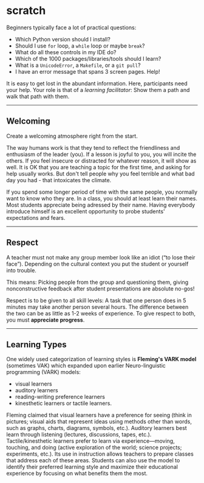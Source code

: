 # scratch

Beginners typically face a lot of practical questions:

* Which Python version should I install?
* Should I use `for` loop, a `while` loop or maybe `break`?
* What do all these controls in my IDE do?
* Which of the 1000 packages/libraries/tools should I learn?
* What is a `UnicodeError`, a `Makefile`, or a `git pull`?
* I have an error message that spans 3 screen pages. Help!

It is easy to get lost in the abundant information. Here, participants need your help. Your role is that of a *learning facilitator*: Show them a path and walk that path with them.

----

## Welcoming

Create a welcoming atmosphere right from the start.


The way humans work is that they tend to reflect the friendliness and enthusiasm of the leader (you). If a lesson is joyful to you, you will incite the others. If you feel insecure or distracted for whatever reason, it will show as well. It is OK that you are teaching a topic for the first time, and asking for help usually works. But don't tell people why you feel terrible and what bad day you had - that intoxicates the climate.

If you spend some longer period of time with the same people, you normally want to know who they are. In a class, you should at least learn their names. Most students appreciate being adressed by their name. Having everybody introduce himself is an excellent opportunity to probe students' expectations and fears.

----

## Respect

A teacher must not make any group member look like an idiot (“to lose their face”). Depending on the cultural context you put the student or yourself into trouble.

This means: Picking people from the group and questioning them, giving nonconstructive feedback after student presentations are absolute no-gos!

Respect is to be given to all skill levels: A task that one person does in 5 minutes may take another person several hours. The difference between the two can be as little as 1-2 weeks of experience.
To give respect to both, you must **appreciate progress**.

----

## Learning Types

One widely used categorization of learning styles is **Fleming's VARK model** (sometimes VAK) which expanded upon earlier Neuro-linguistic programming (VARK) models:

* visual learners
* auditory learners
* reading-writing preference learners
* kinesthetic learners or tactile learners.

Fleming claimed that visual learners have a preference for seeing (think in pictures; visual aids that represent ideas using methods other than words, such as graphs, charts, diagrams, symbols, etc.). Auditory learners best learn through listening (lectures, discussions, tapes, etc.). Tactile/kinesthetic learners prefer to learn via experience—moving, touching, and doing (active exploration of the world; science projects; experiments, etc.). Its use in instruction allows teachers to prepare classes that address each of these areas. Students can also use the model to identify their preferred learning style and maximize their educational experience by focusing on what benefits them the most.
